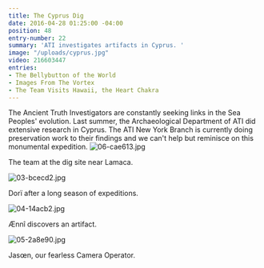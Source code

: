 ```yaml
---
title: The Cyprus Dig
date: 2016-04-28 01:25:00 -04:00
position: 48
entry-number: 22
summary: 'ATI investigates artifacts in Cyprus. '
image: "/uploads/cyprus.jpg"
video: 216603447
entries:
- The Bellybutton of the World
- Images From The Vortex
- The Team Visits Hawaii, the Heart Chakra
---
```


The Ancient Truth Investigators are constantly seeking links in the Sea Peoples' evolution. Last summer, the Archaeological Department of ATI did extensive research in Cyprus. The ATI New York Branch is currently doing preservation work to their findings and we can't help but reminisce on this monumental expedition.
![06-cae613.jpg](/uploads/06-cae613.jpg)

The team at the dig site near Lamaca.

![03-bcecd2.jpg](/uploads/03-bcecd2.jpg)

Dorï after a long season of expeditions.

![04-14acb2.jpg](/uploads/04-14acb2.jpg)

Ænnî discovers an artifact.

![05-2a8e90.jpg](/uploads/05-2a8e90.jpg)

Jasœn, our fearless Camera Operator.
